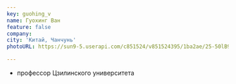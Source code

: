 ```yaml
---
key: guohing_v
name: Гуохинг Ван
feature: false
company: 
city: 'Китай, Чанчунь'
photoURL: https://sun9-5.userapi.com/c851524/v851524395/1ba2ae/25-50lB9T3U.jpg

---
```


- профессор Цзилинского университета